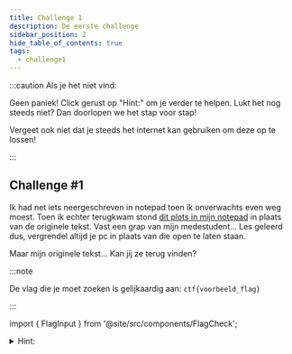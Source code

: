 ```yaml
---
title: Challenge 1
description: De eerste challenge
sidebar_position: 2
hide_table_of_contents: true
tags:
  - challenge1
---
```

:::caution Als je het niet vind:

Geen paniek! Click gerust op "Hint:" om je verder te helpen.
Lukt het nog steeds niet? Dan doorlopen we het stap voor stap!

Vergeet ook niet dat je steeds het internet kan gebruiken om deze op te lossen!

:::

## Challenge #1
Ik had net iets neergeschreven in notepad toen ik onverwachts even weg moest. Toen ik echter terugkwam stond [dit plots in mijn notepad](./assets/challenge1.txt) in plaats van de originele tekst. Vast een grap van mijn medestudent... Les geleerd dus, vergrendel altijd je pc in plaats van die open te laten staan.

Maar mijn originele tekst... Kan jij ze terug vinden?

:::note

De vlag die je moet zoeken is gelijkaardig aan: ``ctf{voorbeeld_flag}``

:::

import { FlagInput } from '@site/src/components/FlagCheck';

<FlagInput flagNumber="0" />

<details>
    <summary>Hint:</summary>
    <div>
        <div>Het is een bestandstype dat werd opgeslaan als een .txt bestand (zie de warm-up!)</div>
        <br/>
        <details>
            <summary>Oplossing:</summary>
            <div>
                <div>Het bestandstype is eigenlijk een .zip bestand. Hierin vind je een interessante .txt met base64 erin.</div>
                <br/>
                <details>
                <summary>De vlag:</summary>
                <div>
                    <p>Eens je de base64 erin decodeerd zoals in de warm-up vind je de vlag:</p>
                    <p>Geef de gevonden vlag in hierboven en zie als ze juist is!</p>
                </div>
                </details>
            </div>
        </details>
  </div>
</details>